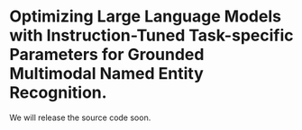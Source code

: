 # Optimizing Large Language Models with Instruction-Tuned Task-specific Parameters for Grounded Multimodal Named Entity Recognition.

We will release the source code soon.
